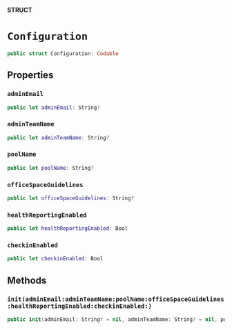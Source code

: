 **STRUCT**

# `Configuration`

```swift
public struct Configuration: Codable
```

## Properties
### `adminEmail`

```swift
public let adminEmail: String?
```

### `adminTeamName`

```swift
public let adminTeamName: String?
```

### `poolName`

```swift
public let poolName: String?
```

### `officeSpaceGuidelines`

```swift
public let officeSpaceGuidelines: String?
```

### `healthReportingEnabled`

```swift
public let healthReportingEnabled: Bool
```

### `checkinEnabled`

```swift
public let checkinEnabled: Bool
```

## Methods
### `init(adminEmail:adminTeamName:poolName:officeSpaceGuidelines:healthReportingEnabled:checkinEnabled:)`

```swift
public init(adminEmail: String? = nil, adminTeamName: String? = nil, poolName: String? = nil, officeSpaceGuidelines: String? = nil, healthReportingEnabled: Bool = false, checkinEnabled: Bool = true)
```
